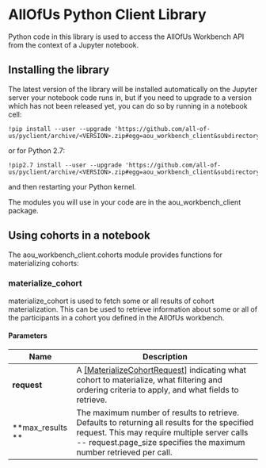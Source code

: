 # AllOfUs Python Client Library

Python code in this library is used to access the AllOfUs Workbench API from
the context of a Jupyter notebook. 

## Installing the library

The latest version of the library will be installed automatically on the Jupyter
server your notebook code runs in, but if you need to upgrade to a version which 
has not been released yet, you can do so by running in a notebook cell:

```
!pip install --user --upgrade 'https://github.com/all-of-us/pyclient/archive/<VERSION>.zip#egg=aou_workbench_client&subdirectory=py'
```

or for Python 2.7:

```
!pip2.7 install --user --upgrade 'https://github.com/all-of-us/pyclient/archive/<VERSION>.zip#egg=aou_workbench_client&subdirectory=py'
```

and then restarting your Python kernel.

The modules you will use in your code are in the aou_workbench_client package.

## Using cohorts in a notebook

The aou_workbench_client.cohorts module provides functions for materializing cohorts:

### materialize_cohort

materialize_cohort is used to fetch some or all results of cohort materialization.
This can be used to retrieve information about some or all of the participants in a
cohort you defined in the AllOfUs workbench.

#### Parameters 
Name | Description
---------- | --------  
**request** | A [[MaterializeCohortRequest]](swagger_docs/MaterializeCohortRequest.md) indicating what cohort to materialize, what filtering and ordering criteria to apply, and what fields to retrieve.
**max_results ** | The maximum number of results to retrieve. Defaults to returning all results for the specified request. This may require multiple server calls -- request.page_size specifies the maximum number retrieved per call.  
 


